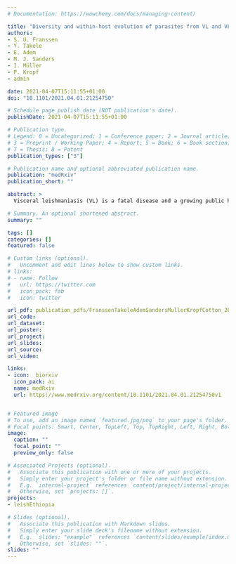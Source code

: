 ```yaml
---
# Documentation: https://wowchemy.com/docs/managing-content/

title: "Diversity and within-host evolution of parasites from VL and VL/HIV patients in Northern Ethiopia"
authors:
- S. U. Franssen
- Y. Takele
- E. Adem
- M. J. Sanders
- I. Müller
- P. Kropf
- admin

date: 2021-04-07T15:11:55+01:00
doi: "10.1101/2021.04.01.21254750"

# Schedule page publish date (NOT publication's date).
publishDate: 2021-04-07T15:11:55+01:00

# Publication type.
# Legend: 0 = Uncategorized; 1 = Conference paper; 2 = Journal article;
# 3 = Preprint / Working Paper; 4 = Report; 5 = Book; 6 = Book section;
# 7 = Thesis; 8 = Patent
publication_types: ["3"]

# Publication name and optional abbreviated publication name.
publication: "medRxiv"
publication_short: ""

abstract: >
  Visceral leishmaniasis (VL) is a fatal disease and a growing public health problem in East Africa, where Ethiopia has one of the highest VL burdens. The largest focus of VL in Ethiopia is driven by high prevalence in migrant agricultural workers and associated with a high rate of co-infection with HIV. This co-infection makes VL more difficult to treat successfully, and is associated with a high rate of relapse, with VL/HIV patients frequently experiencing many relapses of VL before succumbing to this infection. We present genome-wide data on *Leishmania donovani* isolates from a longitudinal study of cohorts of VL and VL/HIV patients reporting to a single clinic in Ethiopia. Extensive clinical data allows us to investigate the influence of co-infection and relapse on the populations of parasites infecting these patients. We find that the same parasite population is responsible for both VL and VL/HIV infections, and that in most cases, disease relapse is caused by recrudescence of the population of parasites that caused primary VL. Complex, multi-clonal infections are present in both primary and relapse cases, but the infrapopulation of parasites within a patient loses genetic diversity between primary disease presentation and subsequent relapses, presumably due to a population bottleneck induced by treatment. These data suggest that VL/HIV relapses are not caused by genetically distinct parasite infections, nor by re-infection. Treatment of VL does not lead to sterile cure, and in VL/HIV the infecting parasites are able to re-establish after clinically successful treatment, leading to repeated relapse of VL.

# Summary. An optional shortened abstract.
summary: ""

tags: []
categories: []
featured: false

# Custom links (optional).
#   Uncomment and edit lines below to show custom links.
# links:
# - name: Follow
#   url: https://twitter.com
#   icon_pack: fab
#   icon: twitter

url_pdf: publication_pdfs/FranssenTakeleAdemSandersMullerKropfCotton_2021_DiversityandwithinhostevolutionofparasitesfromVLandVLHIVpatientsinNorthernEthiopia_medRxiv.pdf
url_code:
url_dataset:
url_poster:
url_project:
url_slides:
url_source:
url_video:

links:
- icon:  biorxiv
  icon_pack: ai
  name: medRxiv
  url: https://www.medrxiv.org/content/10.1101/2021.04.01.21254750v1


# Featured image
# To use, add an image named `featured.jpg/png` to your page's folder. 
# Focal points: Smart, Center, TopLeft, Top, TopRight, Left, Right, BottomLeft, Bottom, BottomRight.
image:
  caption: ""
  focal_point: ""
  preview_only: false

# Associated Projects (optional).
#   Associate this publication with one or more of your projects.
#   Simply enter your project's folder or file name without extension.
#   E.g. `internal-project` references `content/project/internal-project/index.md`.
#   Otherwise, set `projects: []`.
projects:
- leishEthiopia

# Slides (optional).
#   Associate this publication with Markdown slides.
#   Simply enter your slide deck's filename without extension.
#   E.g. `slides: "example"` references `content/slides/example/index.md`.
#   Otherwise, set `slides: ""`.
slides: ""
---
```

